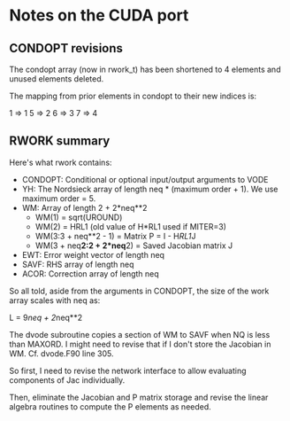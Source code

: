 # Notes on the CUDA port

## CONDOPT revisions

The condopt array (now in rwork_t) has been shortened to 4 elements
and unused elements deleted.

The mapping from prior elements in condopt to their new indices is:

1 => 1
5 => 2
6 => 3
7 => 4

## RWORK summary

Here's what rwork contains:

- CONDOPT: Conditional or optional input/output arguments to VODE
- YH: The Nordsieck array of length neq * (maximum order + 1). We use maximum order = 5.
- WM: Array of length 2 + 2*neq**2
  - WM(1) = sqrt(UROUND)
  - WM(2) = HRL1 (old value of H*RL1 used if MITER=3)
  - WM(3:3 + neq**2 - 1) = Matrix P = I - H*RL1*J
  - WM(3 + neq**2:2 + 2*neq**2) = Saved Jacobian matrix J
- EWT: Error weight vector of length neq
- SAVF: RHS array of length neq
- ACOR: Correction array of length neq

So all told, aside from the arguments in CONDOPT, the size of the work
array scales with neq as:

L = 9*neq + 2*neq**2

The dvode subroutine copies a section of WM to SAVF when NQ is less
than MAXORD. I might need to revise that if I don't store the Jacobian
in WM. Cf. dvode.F90 line 305.

So first, I need to revise the network interface to allow evaluating
components of Jac individually.

Then, eliminate the Jacobian and P matrix storage and revise the
linear algebra routines to compute the P elements as needed.
